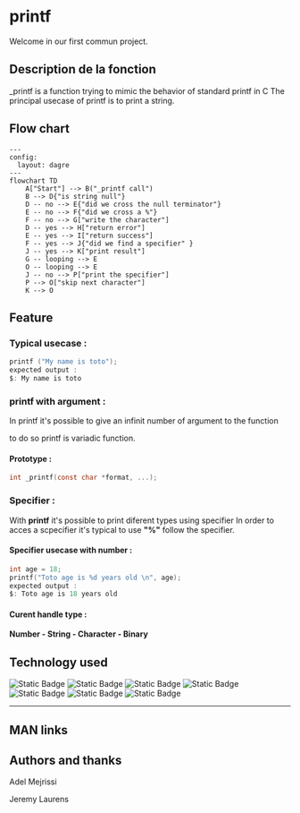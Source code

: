 # printf

Welcome in our first commun project.

## Description de la fonction

_printf is a function trying to mimic the behavior of standard printf in C
The principal usecase of printf is to print a string.

## Flow chart

```mermaid
---
config:
  layout: dagre
---
flowchart TD
    A["Start"] --> B("_printf call")
    B --> D{"is string null"}
    D -- no --> E{"did we cross the null terminator"}
    E -- no --> F{"did we cross a %"}
    F -- no --> G["write the character"]
    D -- yes --> H["return error"]
    E -- yes --> I["return success"]
    F -- yes --> J{"did we find a specifier" }
    J -- yes --> K["print result"]
    G -- looping --> E
    O -- looping --> E
    J -- no --> P["print the specifier"]
    P --> O["skip next character"]
    K --> O
```
## Feature
### Typical usecase :

``` c
printf ("My name is toto");
expected output :
$: My name is toto
```

### printf with argument :
In printf it's possible to give an infinit number of argument to the function

to do so printf is variadic function.

#### Prototype :
```c
int _printf(const char *format, ...);
```
### Specifier :
With **printf** it's possible to print diferent types using specifier
In order to acces a scpecifier it's typical to use **"%"** follow the specifier.
#### Specifier usecase with number :
``` c
int age = 18;
printf("Toto age is %d years old \n", age);
expected output :
$: Toto age is 18 years old
```

#### Curent handle type :

**Number - String - Character - Binary**

##

## Technology used
![Static Badge](https://img.shields.io/badge/-C-blue?style=plastic&logo=C&logoColor=white&logoSize=big)
![Static Badge](https://img.shields.io/badge/-Vim-green?style=plastic&logo=VIM&logoColor=white&logoSize=big)
![Static Badge](https://img.shields.io/badge/-Github-black?style=plastic&logo=GITHUB&logoColor=white&logoSize=big)
![Static Badge](https://img.shields.io/badge/-Git-red?style=plastic&logo=GIT&logoColor=white&logoSize=big)
![Static Badge](https://img.shields.io/badge/-gcc-yellow?style=plastic&logo=gcc&logoColor=white&logoSize=big)
![Static Badge](https://img.shields.io/badge/-Linux-white?style=plastic&logo=LINUX&logoColor=white&logoSize=big)
![Static Badge](https://img.shields.io/badge/-Makefile-violet?style=plastic&logo=MAKEFILE&logoColor=white&logoSize=big)


------------

## MAN links

## Authors and thanks
Adel Mejrissi

Jeremy Laurens



